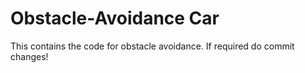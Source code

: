 # Obstacle-Avoidance Car
This contains the code for obstacle avoidance. If required do commit changes!

